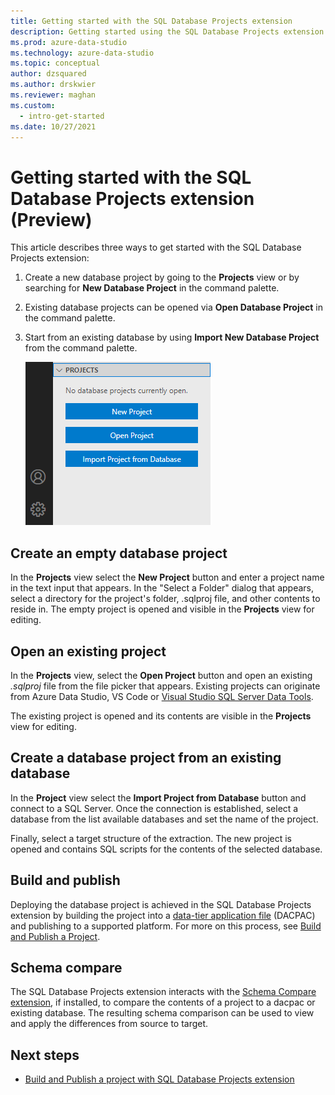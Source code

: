 ```yaml
---
title: Getting started with the SQL Database Projects extension
description: Getting started using the SQL Database Projects extension for Azure Data Studio or VS Code
ms.prod: azure-data-studio
ms.technology: azure-data-studio
ms.topic: conceptual
author: dzsquared
ms.author: drskwier
ms.reviewer: maghan
ms.custom:
  - intro-get-started
ms.date: 10/27/2021
---
```


# Getting started with the SQL Database Projects extension (Preview)

This article describes three ways to get started with the SQL Database Projects extension:

1. Create a new database project by going to the **Projects** view or by searching for **New Database Project** in the command palette.
2. Existing database projects can be opened via **Open Database Project** in the command palette.
3. Start from an existing database by using **Import New Database Project** from the command palette.

    ![New viewlet](media/sql-database-projects-extension/projects-viewlet.png)

## Create an empty database project

In the **Projects** view select the **New Project** button and enter a project name in the text input that appears.  In the "Select a Folder" dialog that appears, select a directory for the project's folder, .sqlproj file, and other contents to reside in.
The empty project is opened and visible in the **Projects** view for editing.

## Open an existing project

In the **Projects** view, select the **Open Project** button and open an existing *.sqlproj* file from the file picker that appears. Existing projects can originate from Azure Data Studio, VS Code or [Visual Studio SQL Server Data Tools](../../ssdt/sql-server-data-tools.md).

The existing project is opened and its contents are visible in the **Projects** view for editing.

## Create a database project from an existing database

In the **Project** view select the **Import Project from Database** button and connect to a SQL Server.  Once the connection is established, select a database from the list available databases and set the name of the project.

Finally, select a target structure of the extraction.  The new project is opened and contains SQL scripts for the contents of the selected database.

## Build and publish

Deploying the database project is achieved in the SQL Database Projects extension by building the project into a [data-tier application file](../../relational-databases/data-tier-applications/data-tier-applications.md) (DACPAC) and publishing to a supported platform. For more on this process, see [Build and Publish a Project](sql-database-project-extension-build.md).

## Schema compare

The SQL Database Projects extension interacts with the [Schema Compare extension](schema-compare-extension.md), if installed, to compare the contents of a project to a dacpac or existing database.  The resulting schema comparison can be used to view and apply the differences from source to target.

## Next steps

- [Build and Publish a project with SQL Database Projects extension ](sql-database-project-extension-build.md)
